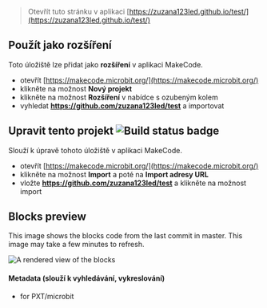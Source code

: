 
> Otevřít tuto stránku v aplikaci [https://zuzana123led.github.io/test/](https://zuzana123led.github.io/test/)

## Použít jako rozšíření

Toto úložiště lze přidat jako **rozšíření** v aplikaci MakeCode.

* otevřít [https://makecode.microbit.org/](https://makecode.microbit.org/)
* klikněte na možnost **Nový projekt**
* klikněte na možnost **Rozšíření** v nabídce s ozubeným kolem
* vyhledat **https://github.com/zuzana123led/test** a importovat

## Upravit tento projekt ![Build status badge](https://github.com/zuzana123led/test/workflows/MakeCode/badge.svg)

Slouží k úpravě tohoto úložiště v aplikaci MakeCode.

* otevřít [https://makecode.microbit.org/](https://makecode.microbit.org/)
* klikněte na možnost **Import** a poté na **Import adresy URL**
* vložte **https://github.com/zuzana123led/test** a klikněte na možnost import

## Blocks preview

This image shows the blocks code from the last commit in master.
This image may take a few minutes to refresh.

![A rendered view of the blocks](https://github.com/zuzana123led/test/raw/master/.github/makecode/blocks.png)

#### Metadata (slouží k vyhledávání, vykreslování)

* for PXT/microbit
<script src="https://makecode.com/gh-pages-embed.js"></script><script>makeCodeRender("{{ site.makecode.home_url }}", "{{ site.github.owner_name }}/{{ site.github.repository_name }}");</script>
